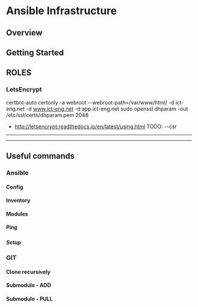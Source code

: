 # Ansible Infrastructure

## Overview

## Getting Started


## ROLES

### LetsEncrypt

certbot-auto certonly -a webroot --webroot-path=/var/www/html/ -d ict-eng.net  -d www.ict-eng.net -d app.ict-eng.net
sudo openssl dhparam -out /etc/ssl/certs/dhparam.pem 2048

* http://letsencrypt.readthedocs.io/en/latest/using.html
TODO: --csr

---
---

## Useful commands

### Ansible

#### Config

#### Inventory

#### Modules

##### Ping

##### Setup

### GIT

#### Clone recursively 

#### Submodule - ADD

#### Submodule - PULL


